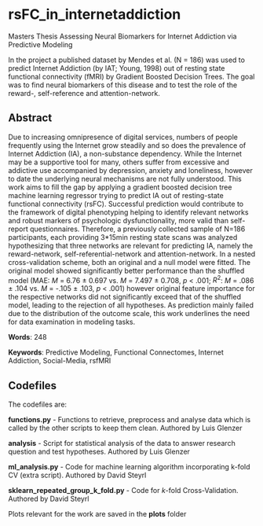 # rsFC_in_internetaddiction

Masters Thesis Assessing Neural Biomarkers for Internet Addiction via Predictive Modeling

In the project a published dataset by Mendes et al. (N = 186) was used to predict Internet Addiction (by IAT; Young, 1998) out of resting state functional connectivity (fMRI) by Gradient Boosted Decision Trees. The goal was to find neural biomarkers of this disease and to test the role of the reward-, self-reference and attention-network.

## Abstract
Due to increasing omnipresence of digital services, numbers of people frequently using the Internet grow steadily and so does the prevalence of Internet Addiction (IA), a non-substance
dependency. While the Internet may be a supportive tool for many, others suffer from excessive and addictive use accompanied by depression, anxiety and loneliness, however to date the underlying
neural mechanisms are not fully understood. This work aims to fill the gap by applying a gradient boosted decision tree machine learning regressor trying to predict IA out of resting-state functional
connectivity (rsFC). Successful prediction would contribute to the framework of digital phenotyping helping to identify relevant networks and robust markers of psychologic dysfunctionality, more valid
than self-report questionnaires. Therefore, a previously collected sample of N=186 participants, each providing 3*15min resting state scans was analyzed hypothesizing that three networks are relevant
for predicting IA, namely the reward-network, self-referential-network and attention-network. In a nested cross-validation scheme, both an original and a null model were fitted. The original model
showed significantly better performance than the shuffled model (MAE: *M* = 6.76 ± 0.697 vs. *M* = 7.497 ± 0.708, *p* < .001; $R^2$: *M* = .086 ± .104 vs. *M* = -.105 ± .103, *p* < .001) however original feature
importance for the respective networks did not significantly exceed that of the shuffled model, leading to the rejection of all hypotheses. As prediction mainly failed due to the distribution of the
outcome scale, this work underlines the need for data examination in modeling tasks. 

**Words**: 248

**Keywords**: Predictive Modeling, Functional Connectomes, Internet Addiction, Social-Media, rsfMRI

## Codefiles
The codefiles are:

**functions.py** - Functions to retrieve, preprocess and analyse data which is called by the other scripts to keep them clean. Authored by Luis Glenzer

**analysis** - Script for statistical analysis of the data to answer research question and test hypotheses. Authored by Luis Glenzer

**ml_analysis.py** - Code for machine learning algorithm incorporating k-fold CV (extra script). Authored by David Steyrl 

**sklearn_repeated_group_k_fold.py**  - Code for *k*-fold Cross-Validation. Authored by David Steyrl

Plots relevant for the work are saved in the **plots** folder
